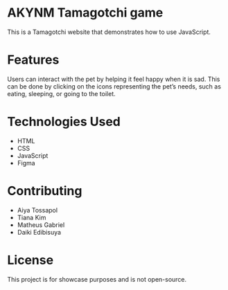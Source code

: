 # AKYNM Tamagotchi game
This is a Tamagotchi website that demonstrates how to use JavaScript.

# Features
Users can interact with the pet by helping it feel happy when it is sad. This can be done by clicking on the icons representing the pet’s needs, such as eating, sleeping, or going to the toilet.

# Technologies Used
- HTML
- CSS
- JavaScript
- Figma

# Contributing
- Aiya Tossapol
- Tiana Kim
- Matheus Gabriel
- Daiki Edibisuya

# License
This project is for showcase purposes and is not open-source.
